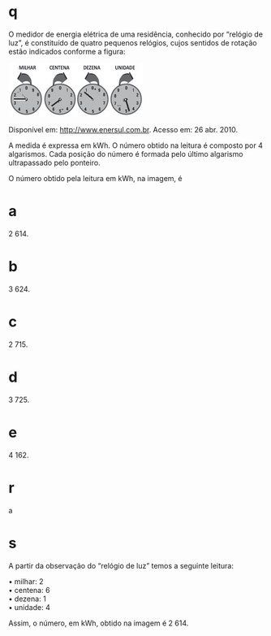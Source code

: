 # q
O medidor de energia elétrica de uma residência, conhecido por “relógio de luz”, é constituído de quatro pequenos relógios, cujos sentidos de rotação estão indicados conforme a figura:

![](5887ddf3-8fa2-9a4e-f2d6-4d45a4dcbd47.png)

Disponível em: http://www.enersul.com.br. Acesso em: 26 abr. 2010.

A medida é expressa em kWh. O número obtido na leitura é composto por 4 algarismos. Cada posição do número é formada pelo último algarismo ultrapassado pelo ponteiro.

O número obtido pela leitura em kWh, na imagem, é

# a
2 614.

# b
3 624.

# c
2 715.

# d
3 725.

# e
4 162.

# r
a

# s
A partir da observação do “relógio de luz” temos a seguinte leitura:

• milhar: 2\
• centena: 6\
• dezena: 1\
• unidade: 4

Assim, o número, em kWh, obtido na imagem é 2 614.
